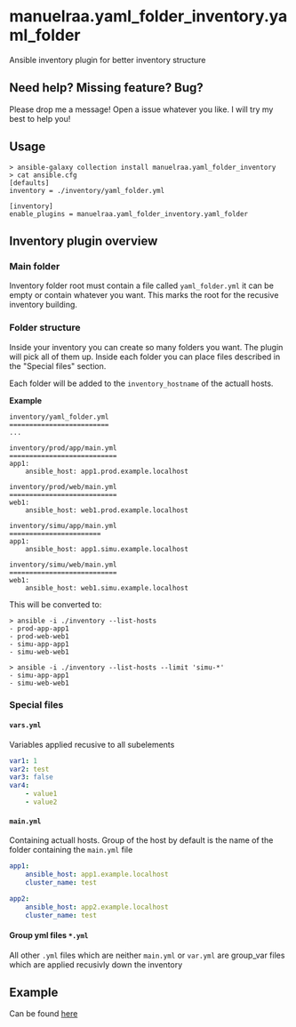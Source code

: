# manuelraa.yaml_folder_inventory.yaml_folder
Ansible inventory plugin for better inventory structure

## Need help? Missing feature? Bug?
Please drop me a message! Open a issue whatever you like. I will try my best to help you!

## Usage
```
> ansible-galaxy collection install manuelraa.yaml_folder_inventory
> cat ansible.cfg
[defaults]
inventory = ./inventory/yaml_folder.yml

[inventory]
enable_plugins = manuelraa.yaml_folder_inventory.yaml_folder
```

## Inventory plugin overview
### Main folder
Inventory folder root must contain a file called `yaml_folder.yml` it can be empty or contain whatever you want.
This marks the root for the recusive inventory building.

### Folder structure
Inside your inventory you can create so many folders you want. The plugin will pick all of them up.
Inside each folder you can place files described in the "Special files" section.

Each folder will be added to the `inventory_hostname` of the actuall hosts.

**Example**
```
inventory/yaml_folder.yml
=========================
...

inventory/prod/app/main.yml
===========================
app1:
    ansible_host: app1.prod.example.localhost

inventory/prod/web/main.yml
===========================
web1:
    ansible_host: web1.prod.example.localhost

inventory/simu/app/main.yml
=======================
app1:
    ansible_host: app1.simu.example.localhost

inventory/simu/web/main.yml
===========================
web1:
    ansible_host: web1.simu.example.localhost
```

This will be converted to:
```
> ansible -i ./inventory --list-hosts
- prod-app-app1
- prod-web-web1
- simu-app-app1
- simu-web-web1

> ansible -i ./inventory --list-hosts --limit 'simu-*'
- simu-app-app1
- simu-web-web1
```

### Special files
#### **`vars.yml`**
Variables applied recusive to all subelements
```yml
var1: 1
var2: test
var3: false
var4:
    - value1
    - value2
```
#### **`main.yml`**
Containing actuall hosts. Group of the host by default is the name of the folder containing the `main.yml` file
```yml
app1:
    ansible_host: app1.example.localhost
    cluster_name: test

app2:
    ansible_host: app2.example.localhost
    cluster_name: test
```

#### Group yml files **`*.yml`**
All other `.yml` files which are neither `main.yml` or `var.yml` are group_var files which are applied recusivly down the inventory

## Example
Can be found [here](./example)
